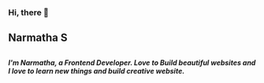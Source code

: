 ### Hi, there  👋

<h2>Narmatha S<h2>
<h5>I'm Narmatha, a Frontend Developer. Love to Build beautiful websites and I love to learn new things and build creative website.<h5>
